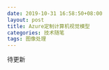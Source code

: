 ```yaml
---
date: 2019-10-31 16:58:50+08:00
layout: post
title: Azure定制计算机视觉模型
categories: 技术随笔
tags: 图像处理
---
```


待更新


